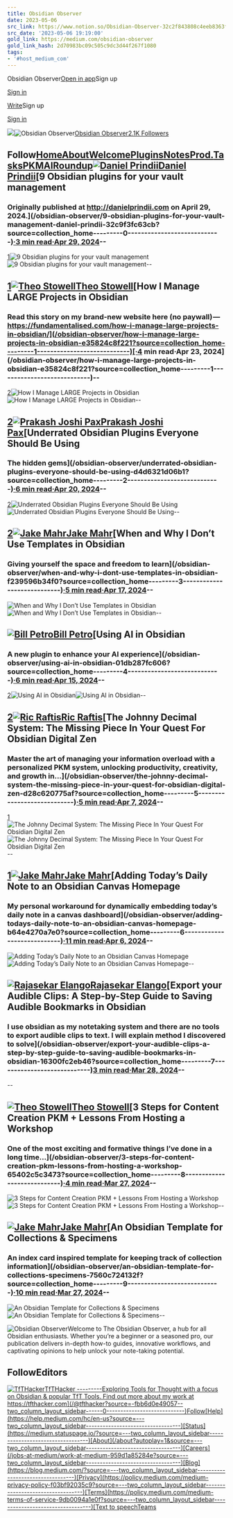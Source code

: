 ```yaml
---
title: Obsidian Observer
date: 2023-05-06
src_link: https://www.notion.so/Obsidian-Observer-32c2f843808c4eeb8363f3d0dff1cb4a
src_date: '2023-05-06 19:19:00'
gold_link: https://medium.com/obsidian-observer
gold_link_hash: 2d70983bc09c505c9dc3d44f267f1080
tags:
- '#host_medium_com'
---
```



Obsidian Observer[Open in app](https://rsci.app.link/?%24canonical_url=https%3A%2F%2Fmedium.com%2Fobsidian-observer&%7Efeature=LoOpenInAppButton&%7Echannel=ShowCollectionHome&source=---two_column_layout_nav----------------------------------)Sign up

[Sign in](/m/signin?operation=login&redirect=https%3A%2F%2Fmedium.com%2Fobsidian-observer&source=collection_home---two_column_layout_nav-----------------------global_nav-----------)

[Write](/m/signin?operation=register&redirect=https%3A%2F%2Fmedium.com%2Fnew-story&source=---two_column_layout_nav-----------------------new_post_topnav-----------)Sign up

[Sign in](/m/signin?operation=login&redirect=https%3A%2F%2Fmedium.com%2Fobsidian-observer&source=collection_home---two_column_layout_nav-----------------------global_nav-----------)

![](https://miro.medium.com/v2/resize:fill:64:64/1*dmbNkD5D-u45r44go_cf0g.png)![Obsidian Observer](https://miro.medium.com/v2/resize:fill:96:96/1*_s7zTo3ZFNicmn4UHRZrUw.jpeg)[Obsidian Observer](https://medium.com/obsidian-observer?source=collection_home-------------------------------------)[2.1K Followers](/obsidian-observer/followers?source=collection_home-------------------------------------)

Follow[Home](https://medium.com/obsidian-observer?source=collection_home-------------------------------------)[About](https://medium.com/obsidian-observer/about?source=collection_home-------------------------------------)[Welcome](/obsidian-observer/welcome-to-the-obsidian-observer-e54e495996a2?source=collection_home-------------------------------------)[Plugins](https://medium.com/obsidian-observer/tagged/plugins?source=collection_home-------------------------------------)[Notes](https://medium.com/obsidian-observer/tagged/notetaking?source=collection_home-------------------------------------)[Prod.](https://medium.com/obsidian-observer/tagged/productivity?source=collection_home-------------------------------------)[Tasks](https://medium.com/obsidian-observer/tagged/task-management?source=collection_home-------------------------------------)[PKM](https://medium.com/obsidian-observer/tagged/knowledge-management?source=collection_home-------------------------------------)[AI](https://medium.com/obsidian-observer/tagged/artificial-intelligence?source=collection_home-------------------------------------)[Roundup](https://www.eleanorkonik.com/tag/roundup/?source=collection_home-------------------------------------)[![Daniel Prindii](https://miro.medium.com/v2/resize:fill:40:40/1*a8BxyZd1GvusXmuJ0cBE8w.png)](/@Daniel_Prindii?source=collection_home---------0----------------------------)[Daniel Prindii](/@Daniel_Prindii?source=collection_home---------0----------------------------)[9 Obsidian plugins for your vault management
--------------------------------------------

### Originally published at http://danielprindii.com on April 29, 2024.](/obsidian-observer/9-obsidian-plugins-for-your-vault-management-daniel-prindii-32c9f3fc63cb?source=collection_home---------0----------------------------)[·3 min read·Apr 29, 2024](/obsidian-observer/9-obsidian-plugins-for-your-vault-management-daniel-prindii-32c9f3fc63cb?source=collection_home---------0----------------------------)--

[1](/obsidian-observer/9-obsidian-plugins-for-your-vault-management-daniel-prindii-32c9f3fc63cb?responsesOpen=true&sortBy=REVERSE_CHRON&source=collection_home---------0----------------------------)![9 Obsidian plugins for your vault management](https://miro.medium.com/v2/resize:fill:160:106/0*yE2eajiFkEwSJvTQ.png)![9 Obsidian plugins for your vault management](https://miro.medium.com/v2/resize:fill:320:214/0*yE2eajiFkEwSJvTQ.png)--

[1](/obsidian-observer/9-obsidian-plugins-for-your-vault-management-daniel-prindii-32c9f3fc63cb?responsesOpen=true&sortBy=REVERSE_CHRON&source=collection_home---------0----------------------------)[![Theo Stowell](https://miro.medium.com/v2/resize:fill:40:40/1*FR4cUQYuNeoefyZ0dh9TPQ.png)](/@theostowell?source=collection_home---------1----------------------------)[Theo Stowell](/@theostowell?source=collection_home---------1----------------------------)[How I Manage LARGE Projects in Obsidian
---------------------------------------

### Read this story on my brand-new website here (no paywall) — https://fundamentalised.com/how-i-manage-large-projects-in-obsidian/](/obsidian-observer/how-i-manage-large-projects-in-obsidian-e35824c8f221?source=collection_home---------1----------------------------)[·4 min read·Apr 23, 2024](/obsidian-observer/how-i-manage-large-projects-in-obsidian-e35824c8f221?source=collection_home---------1----------------------------)--

[2](/obsidian-observer/how-i-manage-large-projects-in-obsidian-e35824c8f221?responsesOpen=true&sortBy=REVERSE_CHRON&source=collection_home---------1----------------------------)![How I Manage LARGE Projects in Obsidian](https://miro.medium.com/v2/resize:fill:160:106/0*FdXktyUy47XskRpF.png)![How I Manage LARGE Projects in Obsidian](https://miro.medium.com/v2/resize:fill:320:214/0*FdXktyUy47XskRpF.png)--

[2](/obsidian-observer/how-i-manage-large-projects-in-obsidian-e35824c8f221?responsesOpen=true&sortBy=REVERSE_CHRON&source=collection_home---------1----------------------------)[![Prakash Joshi Pax](https://miro.medium.com/v2/resize:fill:40:40/1*39ku7cmsHdeBa4hLXryzcw.png)](/@beingpax?source=collection_home---------2----------------------------)[Prakash Joshi Pax](/@beingpax?source=collection_home---------2----------------------------)[Underrated Obsidian Plugins Everyone Should Be Using
----------------------------------------------------

### The hidden gems](/obsidian-observer/underrated-obsidian-plugins-everyone-should-be-using-d4d6321d06b1?source=collection_home---------2----------------------------)[·6 min read·Apr 20, 2024](/obsidian-observer/underrated-obsidian-plugins-everyone-should-be-using-d4d6321d06b1?source=collection_home---------2----------------------------)--

[2](/obsidian-observer/underrated-obsidian-plugins-everyone-should-be-using-d4d6321d06b1?responsesOpen=true&sortBy=REVERSE_CHRON&source=collection_home---------2----------------------------)![Underrated Obsidian Plugins Everyone Should Be Using](https://miro.medium.com/v2/resize:fill:160:106/1*bt0d-zsBDsrs8ciWLm3yaw.png)![Underrated Obsidian Plugins Everyone Should Be Using](https://miro.medium.com/v2/resize:fill:320:214/1*bt0d-zsBDsrs8ciWLm3yaw.png)--

[2](/obsidian-observer/underrated-obsidian-plugins-everyone-should-be-using-d4d6321d06b1?responsesOpen=true&sortBy=REVERSE_CHRON&source=collection_home---------2----------------------------)[![Jake Mahr](https://miro.medium.com/v2/resize:fill:40:40/1*WXS0fZaRoBTJCTIRH4O0Ow.jpeg)](/@jakeamahr?source=collection_home---------3----------------------------)[Jake Mahr](/@jakeamahr?source=collection_home---------3----------------------------)[When and Why I Don’t Use Templates in Obsidian
----------------------------------------------

### Giving yourself the space and freedom to learn](/obsidian-observer/when-and-why-i-dont-use-templates-in-obsidian-f239596b34f0?source=collection_home---------3----------------------------)[·5 min read·Apr 17, 2024](/obsidian-observer/when-and-why-i-dont-use-templates-in-obsidian-f239596b34f0?source=collection_home---------3----------------------------)--

![When and Why I Don’t Use Templates in Obsidian](https://miro.medium.com/v2/resize:fill:160:106/1*Z8E7dgfBLJA4IaLj9NG60g.png)![When and Why I Don’t Use Templates in Obsidian](https://miro.medium.com/v2/resize:fill:320:214/1*Z8E7dgfBLJA4IaLj9NG60g.png)--

[![Bill Petro](https://miro.medium.com/v2/resize:fill:40:40/0*UewWkhxzhytuL9P-.jpeg)](/@billpetro?source=collection_home---------4----------------------------)[Bill Petro](/@billpetro?source=collection_home---------4----------------------------)[Using AI in Obsidian
--------------------

### A new plugin to enhance your AI experience](/obsidian-observer/using-ai-in-obsidian-01db287fc606?source=collection_home---------4----------------------------)[·6 min read·Apr 15, 2024](/obsidian-observer/using-ai-in-obsidian-01db287fc606?source=collection_home---------4----------------------------)--

[2](/obsidian-observer/using-ai-in-obsidian-01db287fc606?responsesOpen=true&sortBy=REVERSE_CHRON&source=collection_home---------4----------------------------)![Using AI in Obsidian](https://miro.medium.com/v2/resize:fill:160:106/1*2PSjBfk4wtMeWXXYEwqTZQ.png)![Using AI in Obsidian](https://miro.medium.com/v2/resize:fill:320:214/1*2PSjBfk4wtMeWXXYEwqTZQ.png)--

[2](/obsidian-observer/using-ai-in-obsidian-01db287fc606?responsesOpen=true&sortBy=REVERSE_CHRON&source=collection_home---------4----------------------------)[![Ric Raftis](https://miro.medium.com/v2/resize:fill:40:40/1*BferL_5LZGE0H-yK85FeEw.png)](/@ricraftis?source=collection_home---------5----------------------------)[Ric Raftis](/@ricraftis?source=collection_home---------5----------------------------)[The Johnny Decimal System: The Missing Piece In Your Quest For Obsidian Digital Zen
-----------------------------------------------------------------------------------

### Master the art of managing your information overload with a personalized PKM system, unlocking productivity, creativity, and growth in…](/obsidian-observer/the-johnny-decimal-system-the-missing-piece-in-your-quest-for-obsidian-digital-zen-d28c620775af?source=collection_home---------5----------------------------)[·5 min read·Apr 7, 2024](/obsidian-observer/the-johnny-decimal-system-the-missing-piece-in-your-quest-for-obsidian-digital-zen-d28c620775af?source=collection_home---------5----------------------------)--

[1](/obsidian-observer/the-johnny-decimal-system-the-missing-piece-in-your-quest-for-obsidian-digital-zen-d28c620775af?responsesOpen=true&sortBy=REVERSE_CHRON&source=collection_home---------5----------------------------)![The Johnny Decimal System: The Missing Piece In Your Quest For Obsidian Digital Zen](https://miro.medium.com/v2/resize:fill:160:106/1*s2AHdCeuaZZlCIDejscy1w.jpeg)![The Johnny Decimal System: The Missing Piece In Your Quest For Obsidian Digital Zen](https://miro.medium.com/v2/resize:fill:320:214/1*s2AHdCeuaZZlCIDejscy1w.jpeg)--

[1](/obsidian-observer/the-johnny-decimal-system-the-missing-piece-in-your-quest-for-obsidian-digital-zen-d28c620775af?responsesOpen=true&sortBy=REVERSE_CHRON&source=collection_home---------5----------------------------)[![Jake Mahr](https://miro.medium.com/v2/resize:fill:40:40/1*WXS0fZaRoBTJCTIRH4O0Ow.jpeg)](/@jakeamahr?source=collection_home---------6----------------------------)[Jake Mahr](/@jakeamahr?source=collection_home---------6----------------------------)[Adding Today’s Daily Note to an Obsidian Canvas Homepage
--------------------------------------------------------

### My personal workaround for dynamically embedding today’s daily note in a canvas dashboard](/obsidian-observer/adding-todays-daily-note-to-an-obsidian-canvas-homepage-b64e4270a7e0?source=collection_home---------6----------------------------)[·11 min read·Apr 6, 2024](/obsidian-observer/adding-todays-daily-note-to-an-obsidian-canvas-homepage-b64e4270a7e0?source=collection_home---------6----------------------------)--

![Adding Today’s Daily Note to an Obsidian Canvas Homepage](https://miro.medium.com/v2/resize:fill:160:106/1*D7ZDkS-E8onT-rRo1fv7hA.png)![Adding Today’s Daily Note to an Obsidian Canvas Homepage](https://miro.medium.com/v2/resize:fill:320:214/1*D7ZDkS-E8onT-rRo1fv7hA.png)--

[![Rajasekar Elango](https://miro.medium.com/v2/resize:fill:40:40/0*qUOxyCeltoVZCxW9.jpg)](/@erajasekar?source=collection_home---------7----------------------------)[Rajasekar Elango](/@erajasekar?source=collection_home---------7----------------------------)[Export your Audible Clips: A Step-by-Step Guide to Saving Audible Bookmarks in Obsidian
---------------------------------------------------------------------------------------

### I use obsidian as my notetaking system and there are no tools to export audible clips to text. I will explain method I discovered to solve](/obsidian-observer/export-your-audible-clips-a-step-by-step-guide-to-saving-audible-bookmarks-in-obsidian-16300fc2eb46?source=collection_home---------7----------------------------)[3 min read·Mar 28, 2024](/obsidian-observer/export-your-audible-clips-a-step-by-step-guide-to-saving-audible-bookmarks-in-obsidian-16300fc2eb46?source=collection_home---------7----------------------------)--

--

[![Theo Stowell](https://miro.medium.com/v2/resize:fill:40:40/1*FR4cUQYuNeoefyZ0dh9TPQ.png)](/@theostowell?source=collection_home---------8----------------------------)[Theo Stowell](/@theostowell?source=collection_home---------8----------------------------)[3 Steps for Content Creation PKM + Lessons From Hosting a Workshop
------------------------------------------------------------------

### One of the most exciting and formative things I’ve done in a long time…](/obsidian-observer/3-steps-for-content-creation-pkm-lessons-from-hosting-a-workshop-65402c5c3473?source=collection_home---------8----------------------------)[·4 min read·Mar 27, 2024](/obsidian-observer/3-steps-for-content-creation-pkm-lessons-from-hosting-a-workshop-65402c5c3473?source=collection_home---------8----------------------------)--

![3 Steps for Content Creation PKM + Lessons From Hosting a Workshop](https://miro.medium.com/v2/resize:fill:160:106/1*zMKFXre9FnpUmFQMKlIAVg.png)![3 Steps for Content Creation PKM + Lessons From Hosting a Workshop](https://miro.medium.com/v2/resize:fill:320:214/1*zMKFXre9FnpUmFQMKlIAVg.png)--

[![Jake Mahr](https://miro.medium.com/v2/resize:fill:40:40/1*WXS0fZaRoBTJCTIRH4O0Ow.jpeg)](/@jakeamahr?source=collection_home---------9----------------------------)[Jake Mahr](/@jakeamahr?source=collection_home---------9----------------------------)[An Obsidian Template for Collections & Specimens
------------------------------------------------

### An index card inspired template for keeping track of collection information](/obsidian-observer/an-obsidian-template-for-collections-specimens-7560c724132f?source=collection_home---------9----------------------------)[·10 min read·Mar 27, 2024](/obsidian-observer/an-obsidian-template-for-collections-specimens-7560c724132f?source=collection_home---------9----------------------------)--

![An Obsidian Template for Collections & Specimens](https://miro.medium.com/v2/resize:fill:160:106/1*DahWL3kIc3U44AW56nkxuQ.png)![An Obsidian Template for Collections & Specimens](https://miro.medium.com/v2/resize:fill:320:214/1*DahWL3kIc3U44AW56nkxuQ.png)--

![Obsidian Observer](https://miro.medium.com/v2/resize:fill:176:176/1*_s7zTo3ZFNicmn4UHRZrUw.jpeg)Welcome to The Obsidian Observer, a hub for all Obsidian enthusiasts. Whether you’re a beginner or a seasoned pro, our publication delivers in-depth how-to guides, innovative workflows, and captivating opinions to help unlock your note-taking potential.

FollowEditors
-------

[![TfTHacker](https://miro.medium.com/v2/resize:fill:64:64/1*ZV47V0sTbc72zve9dqnllw.jpeg)](/@tfthacker?source=-fbb6d0e49057--two_column_layout_sidebar------0----------------------------)[TfTHacker
---------](/@tfthacker?source=-fbb6d0e49057--two_column_layout_sidebar------0----------------------------)[Exploring Tools for Thought with a focus on Obsidian & popular TfT Tools. Find out more about my work at https://tfthacker.com](/@tfthacker?source=-fbb6d0e49057--two_column_layout_sidebar------0----------------------------)Follow[Help](https://help.medium.com/hc/en-us?source=---two_column_layout_sidebar----------------------------------)[Status](https://medium.statuspage.io/?source=---two_column_layout_sidebar----------------------------------)[About](/about?autoplay=1&source=---two_column_layout_sidebar----------------------------------)[Careers](/jobs-at-medium/work-at-medium-959d1a85284e?source=---two_column_layout_sidebar----------------------------------)[Blog](https://blog.medium.com/?source=---two_column_layout_sidebar----------------------------------)[Privacy](https://policy.medium.com/medium-privacy-policy-f03bf92035c9?source=---two_column_layout_sidebar----------------------------------)[Terms](https://policy.medium.com/medium-terms-of-service-9db0094a1e0f?source=---two_column_layout_sidebar----------------------------------)[Text to speech](https://speechify.com/medium?source=---two_column_layout_sidebar----------------------------------)[Teams](/business?source=---two_column_layout_sidebar----------------------------------)